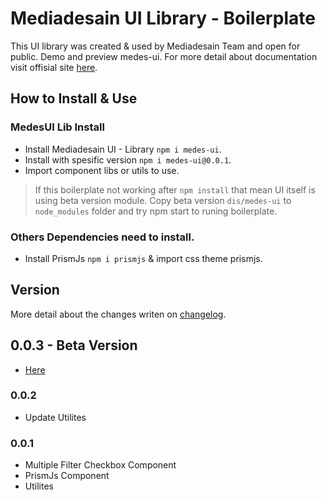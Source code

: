 # Mediadesain UI Library - Boilerplate
This UI library was created & used by Mediadesain Team and open for public. Demo and preview medes-ui. For more detail about documentation visit offisial site [here](https://doc.mediadesain.com/).

## How to Install & Use
### MedesUI Lib Install
- Install Mediadesain UI - Library `npm i medes-ui`.
- Install with spesific version `npm i medes-ui@0.0.1`.
- Import component libs or utils to use.
> If this boilerplate not working after `npm install` that mean UI itself is using beta version module. Copy beta version `dis/medes-ui` to `node_modules` folder and try npm start to runing boilerplate.

### Others Dependencies need to install.
- Install PrismJs `npm i prismjs` & import css theme prismjs.

## Version
More detail about the changes writen on [changelog](https://github.com/mediadesain/medes-ui-boilerplate/blob/main/CHANGELOG.md).
## 0.0.3 - Beta Version
- [Here](https://github.com/mediadesain/medes-ui-boilerplate/tree/main/dist/medes-ui)
### 0.0.2
- Update Utilites
### 0.0.1
- Multiple Filter Checkbox Component
- PrismJs Component
- Utilites
